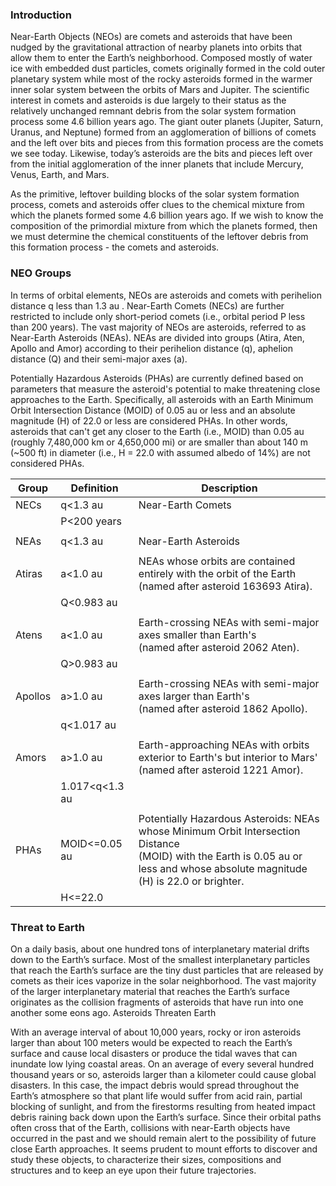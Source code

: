 
### Introduction

Near-Earth Objects (NEOs) are comets and asteroids that have been nudged by the gravitational attraction of nearby planets into orbits that allow them to enter the Earth’s neighborhood. Composed mostly of water ice with embedded dust particles, comets originally formed in the cold outer planetary system while most of the rocky asteroids formed in the warmer inner solar system between the orbits of Mars and Jupiter. The scientific interest in comets and asteroids is due largely to their status as the relatively unchanged remnant debris from the solar system formation process some 4.6 billion years ago. The giant outer planets (Jupiter, Saturn, Uranus, and Neptune) formed from an agglomeration of billions of comets and the left over bits and pieces from this formation process are the comets we see today. Likewise, today’s asteroids are the bits and pieces left over from the initial agglomeration of the inner planets that include Mercury, Venus, Earth, and Mars.

As the primitive, leftover building blocks of the solar system formation process, comets and asteroids offer clues to the chemical mixture from which the planets formed some 4.6 billion years ago. If we wish to know the composition of the primordial mixture from which the planets formed, then we must determine the chemical constituents of the leftover debris from this formation process - the comets and asteroids.


### NEO Groups

In terms of orbital elements, NEOs are asteroids and comets with perihelion distance q less than 1.3 au . Near-Earth Comets (NECs) are further restricted to include only short-period comets (i.e., orbital period P less than 200 years). The vast majority of NEOs are asteroids, referred to as Near-Earth Asteroids (NEAs). NEAs are divided into groups (Atira, Aten, Apollo and Amor) according to their perihelion distance (q), aphelion distance (Q) and their semi-major axes (a).

Potentially Hazardous Asteroids (PHAs) are currently defined based on parameters that measure the asteroid's potential to make threatening close approaches to the Earth. Specifically, all asteroids with an Earth Minimum Orbit Intersection Distance (MOID) of 0.05 au or less and an absolute magnitude (H) of 22.0 or less are considered PHAs. In other words, asteroids that can't get any closer to the Earth (i.e., MOID) than 0.05 au (roughly 7,480,000 km or 4,650,000 mi) or are smaller than about 140 m (~500 ft) in diameter (i.e., H = 22.0 with assumed albedo of 14%) are not considered PHAs.


| Group     | Definition     | Description                                                                                                                                                                    |
|-----------|----------------|--------------------------------------------------------------------------------------------------------------------------------------------------------------------------------|
| NECs      | q<1.3 au       | Near-Earth Comets                                                                                                                                                              |
|           | P<200 years    |                                                                                                                                                                                |
|           |                |                                                                                                                                                                                |
| NEAs      | q<1.3 au       | Near-Earth Asteroids                                                                                                                                                           |
|           |                |                                                                                                                                                                                |
| Atiras    | a<1.0 au       | NEAs whose orbits are contained entirely with the orbit of the Earth <br/>(named after asteroid 163693 Atira).                                                                      |
|           | Q<0.983 au     |                                                                                                                                                                                |
|           |                |                                                                                                                                                                                |
| Atens     | a<1.0 au       | Earth-crossing NEAs with semi-major axes smaller than Earth's <br/>(named after asteroid 2062 Aten).                                                                                |                                                                                                                                 
|           | Q>0.983 au     |                                                                                                                                                                                |                                     
|           |                |                                                                                                                                                                                |
| Apollos 	 | a>1.0 au       | Earth-crossing NEAs with semi-major axes larger than Earth's <br/>(named after asteroid 1862 Apollo).                                                                               |                                                                                                                             
|           | q<1.017 au 	   |                                                                                                                                                                                |                                    
|           |                |                                                                                                                                                                                |
| Amors     | a>1.0 au       | Earth-approaching NEAs with orbits exterior to Earth's but interior to Mars' <br/>(named after asteroid 1221 Amor).                                                                 |                                                                                                                                
|           | 1.017<q<1.3 au |                                                                                                                                                                                |               
|           |                |                                                                                                                                                                                |
| PHAs      | MOID<=0.05 au  | Potentially Hazardous Asteroids: NEAs whose Minimum Orbit Intersection Distance <br/>(MOID) with the Earth is 0.05 au or less and whose absolute magnitude (H) is 22.0 or brighter. |                                                                                                                            
|           | H<=22.0 	      |                                                                                                                                                                                | 


### Threat to Earth
On a daily basis, about one hundred tons of interplanetary material drifts down to the Earth’s surface. Most of the smallest interplanetary particles that reach the Earth’s surface are the tiny dust particles that are released by comets as their ices vaporize in the solar neighborhood. The vast majority of the larger interplanetary material that reaches the Earth’s surface originates as the collision fragments of asteroids that have run into one another some eons ago.
Asteroids Threaten Earth

With an average interval of about 10,000 years, rocky or iron asteroids larger than about 100 meters would be expected to reach the Earth’s surface and cause local disasters or produce the tidal waves that can inundate low lying coastal areas. On an average of every several hundred thousand years or so, asteroids larger than a kilometer could cause global disasters. In this case, the impact debris would spread throughout the Earth’s atmosphere so that plant life would suffer from acid rain, partial blocking of sunlight, and from the firestorms resulting from heated impact debris raining back down upon the Earth’s surface. Since their orbital paths often cross that of the Earth, collisions with near-Earth objects have occurred in the past and we should remain alert to the possibility of future close Earth approaches. It seems prudent to mount efforts to discover and study these objects, to characterize their sizes, compositions and structures and to keep an eye upon their future trajectories.